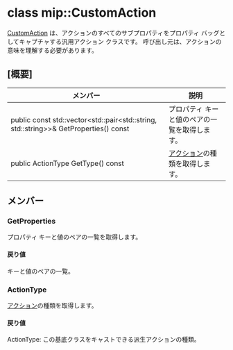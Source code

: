 # <a name="class-mipcustomaction"></a>class mip::CustomAction 
[CustomAction](#classmip_1_1_custom_action) は、アクションのすべてのサブプロパティをプロパティ バッグとしてキャプチャする汎用アクション クラスです。 呼び出し元は、アクションの意味を理解する必要があります。
  
## <a name="summary"></a>[概要]
 メンバー                        | 説明                                
--------------------------------|---------------------------------------------
public const std::vector<std::pair<std::string, std::string>>& GetProperties() const  |  プロパティ キーと値のペアの一覧を取得します。
public ActionType GetType() const  |  [アクション](#classmip_1_1_action)の種類を取得します。
  
## <a name="members"></a>メンバー
  
### <a name="getproperties"></a>GetProperties
プロパティ キーと値のペアの一覧を取得します。
  
#### <a name="returns"></a>戻り値
キーと値のペアの一覧。
  
### <a name="actiontype"></a>ActionType
[アクション](#classmip_1_1_action)の種類を取得します。
  
#### <a name="returns"></a>戻り値
ActionType: この基底クラスをキャストできる派生アクションの種類。